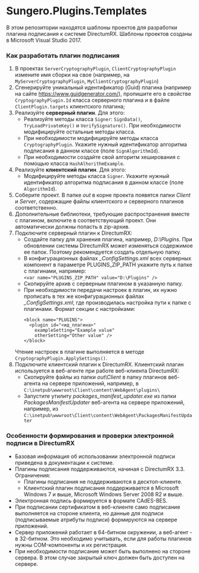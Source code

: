 # Sungero.Plugins.Templates
В этом репозитории находятся шаблоны проектов для разработки плагина подписания к системе DirectumRX.
Шаблоны проектов созданы в Microsoft Visual Studio 2017. 

### Как разработать плагин подписания
1. В проектах `ServerCryptographyPlugin`, `ClientCryptographyPlugin` измените имя сборки на свое (например, на `MyServerCryptographyPlugin`, `MyClientCryptographyPlugin`)
2. Сгенерируйте уникальный идентификатор (Guid) плагина (например на сайте https://www.guidgenerator.com/), пропишите его в свойстве `CryptographyPlugin.Id` класса серверного плагина и в файле `ClientPlugin.targets` клиентского плагина;
3. Реализуйте **серверный плагин**. Для этого: 
    * Реализуйте методы класса `Signer`: `SignData()`, `TryLoadPrivateKey()` и `VerifySignature()`. При необходимости модифицируйте остальные методы класса.
    * При необходимости модифицируйте методы класса `CryptographyPlugin`. Укажите нужный идентификатор алгоритма подписания в данном классе (поле `SignAlgorithmId`).
    * При необходимости создайте свой алгоритм хеширования с помощью класса `HashAlhorithmExample`.
4. Реализуйте **клиентский плагин**. Для этого:
    * Модифицируйте методы класса `Signer`. Укажите нужный идентификатор алгоритма подписания в данном классе (поле `AlgorithmId`).
5. Соберите проект. В папке *out* в корне проекта появятся папки *Client* и *Server*, содержащие файлы клиентского и серверного плагинов соответственно.
6. Дополнительные библиотеки, требующие распространения вместе с плагином, включите в соответствующий проект. Они автоматически должны попасть в zip-архив. 
7. Подключите серверный плагин к DirectumRX:
    * Создайте папку для хранения плагина, например, *D:\Plugins*. При обновлении системы DirectumRX может изменяться содержимое ее папок. Поэтому рекомендуется создать отдельную папку.
    * В конфигурационных файлах *_ConfigSettings.xml* всех серверных компонент в параметре PLUGINS_ZIP_PATH укажите путь к папке с плагинами, например:  
    ```<var name="PLUGINS_ZIP_PATH" value="D:\Plugins" />```
    * Скопируйте архив с серверным плагином в указанную папку.
    * При необходимости передачи настроек в плагин, их нужно прописать в тех же конфигурационных файлах *_ConfigSettings.xml*, где производилась настройка пути к папке с плагинами. Формат секции с настройками: 
      ```
      <block name="PLUGINS">
        <plugin id="<ид_плагина>"
          exampleSetting="Example value"
          otherSetting="Other value" />
      </block>
      ```
    Чтение настроек в плагине выполняется в методе `CryptographyPlugin.ApplySettings()`.
8. Подключите клиентский плагин к DirectumRX. Клиентский плагин используется в веб-агенте при работе веб-клиента DirectumRX:
    * Скопируйте файлы из папки *out\Client* в папку плагинов веб-агента на сервере приложений, например, в  
    ```C:\inetpub\wwwroot\Client\content\WebAgent\plugins\```
    * Запустите утилиту *packages_manifest_updater.exe* из папки *PackagesManifestUpdater* веб-агента на сервере приложений, например, из  
    ```C:\inetpub\wwwroot\Client\content\WebAgent\PackagesManifestUpdater```
### Особенности формирования и проверки электронной подписи в DirectumRX
* Базовая информация об использовании электронной подписи приведена в документации к системе.
* Плагины подписания поддерживаются, начиная с DirectumRX 3.3. Ограничения:
    * Плагины подписания не поддерживаются в десктоп-клиенте.
    * Клиентский плагин подписания поддерживается в Microsoft Windows 7 и выше, Microsoft Windows Server 2008 R2 и выше.
* Электронная подпись формируется в формате CAdES-BES.
* При подписании сертификатом в веб-клиенте само подписание выполняется на стороне клиента, но данные для подписи (подписываемые атрибуты подписи) формируются на сервере приложений.
* Сервер приложений работает в 64-битном окружении, а веб-агент - в 32-битном. Это необходимо учитывать, если для работы плагинов нужны COM-компоненты и их регистрация.
* При необходимости подписание может быть выполнено на стороне сервера. В этом случае закрытый ключ должен быть доступен на сервере.
